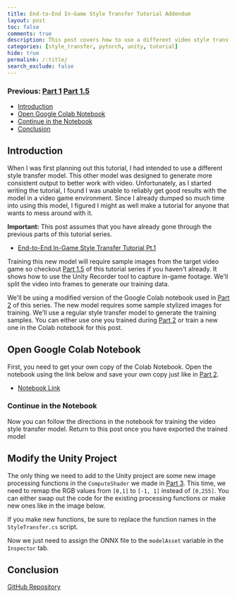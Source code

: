```yaml
---
title: End-to-End In-Game Style Transfer Tutorial Addendum
layout: post
toc: false
comments: true
description: This post covers how to use a different video style transfer model instead of the model used in this tutorial.
categories: [style_transfer, pytorch, unity, tutorial]
hide: true
permalink: /:title/
search_exclude: false
---
```


### Previous: [Part 1](https://christianjmills.com/End-To-End-In-Game-Style-Transfer-Tutorial-1/) [Part 1.5](https://christianjmills.com/End-To-End-In-Game-Style-Transfer-Tutorial-1-5/)

* [Introduction](#introduction)
* [Open Google Colab Notebook](#open-google-colab-notebook)
* [Continue in the Notebook](#continue-in-the-notebook)
* [Conclusion](#conclusion)

## Introduction

When I was first planning out this tutorial, I had intended to use a different style transfer model. This other model was designed to generate more consistent output to better work with video. Unfortunately, as I started writing the tutorial, I found I was unable to reliably get good results with the model in a video game environment. Since I already dumped so much time into using this model, I figured I might as well make a tutorial for anyone that wants to mess around with it.

**Important:** This post assumes that you have already gone through the previous parts of this tutorial series. 

* [End-to-End In-Game Style Transfer Tutorial Pt.1](https://christianjmills.com/End-To-End-In-Game-Style-Transfer-Tutorial-1/)

Training this new model will require sample images from the target video game so checkout [Part 1.5](https://christianjmills.com/End-To-End-In-Game-Style-Transfer-Tutorial-1-5/) of this tutorial series if you haven't already. It shows how to use the Unity Recorder tool to capture in-game footage. We'll split the video into frames to generate our training data.

We'll be using a modified version of the Google Colab notebook used in [Part 2](https://christianjmills.com/End-To-End-In-Game-Style-Transfer-Tutorial-2/) of this series. The new model requires some sample stylized images for training. We'll use a regular style transfer model to generate the training samples. You can either use one you trained during [Part 2](https://christianjmills.com/End-To-End-In-Game-Style-Transfer-Tutorial-2/) or train a new one in the Colab notebook for this post.



## Open Google Colab Notebook

First, you need to get your own copy of the Colab Notebook. Open the notebook using the link below and save your own copy just like in [Part 2](https://christianjmills.com/End-To-End-In-Game-Style-Transfer-Tutorial-2/#open-google-colab-notebook).

* [Notebook Link](https://colab.research.google.com/drive/1511cxTph5bdfL9KLjn9AbQa0YI9IoPr5?usp=sharing)

### Continue in the Notebook

Now you can follow the directions in the notebook for training the video style transfer model. Return to this post once you have exported the trained model



## Modify the Unity Project

The only thing we need to add to the Unity project are some new image processing functions in the `ComputeShader` we made in [Part 3](https://christianjmills.com/End-To-End-In-Game-Style-Transfer-Tutorial-3/#create-compute-shader). This time, we need to remap the RGB values from `[0,1]` to `[-1, 1]` instead of `[0,255]`. You can either swap out the code for the existing processing functions or make new ones like in the image below.



If you make new functions, be sure to replace the function names in the `StyleTransfer.cs` script.



Now we just need to assign the ONNX file to the `modelAsset` variable in the `Inspector` tab.

 

## Conclusion







[GitHub Repository](https://github.com/cj-mills/End-to-End-In-Game-Style-Transfer-Tutorial)